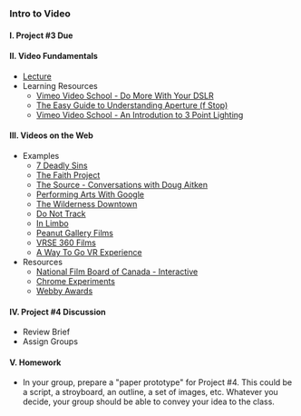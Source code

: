 ### Intro to Video

#### I. Project #3 Due

#### II. Video Fundamentals
* [Lecture](https://dl.dropboxusercontent.com/u/9648298/CommLab_Spring2016_Production_Fundamentals.pdf)
* Learning Resources
	* [Vimeo Video School - Do More With Your DSLR](https://vimeo.com/36557938)
	* [The Easy Guide to Understanding Aperture (f Stop)](http://www.redbubble.com/people/peterh111/journal/5725038-the-easy-guide-to-understanding-aperture-f-stop)
	* [Vimeo Video School - An Introdution to 3 Point Lighting](https://vimeo.com/videoschool/lesson/190/an-introduction-to-three-point-lighting) 

#### III. Videos on the Web
* Examples  
	* [7 Deadly Sins](http://www.theguardian.com/technology/ng-interactive/2014/jun/06/-sp-digital-deadly-sins) 
	* [The Faith Project](http://thefaithproject.nfb.ca/)
	* [The Source - Conversations with Doug Aitken](http://dougaitkenthesource.com/)
	* [Performing Arts With Google](https://performingarts.withgoogle.com/en_us)
	* [The Wilderness Downtown](http://www.thewildernessdowntown.com/) 
	* [Do Not Track](https://donottrack-doc.com/en/)
	* [In Limbo](http://inlimbo.tv/en/)
	* [Peanut Gallery Films](https://www.peanutgalleryfilms.com/)
	* [VRSE 360 Films](http://vrse.works/)
	* [A Way To Go VR Experience](http://a-way-to-go.com/)
* Resources
	* [National Film Board of Canada - Interactive](https://www.nfb.ca/interactive/)
	* [Chrome Experiments](https://www.chromeexperiments.com/)
	* [Webby Awards](http://webbyawards.com/)

#### IV. Project #4 Discussion
* Review Brief
* Assign Groups

#### V. Homework
* In your group, prepare a "paper prototype" for Project #4. This could be a script, a stroyboard, an outline, a set of images, etc. Whatever you decide, your group should be able to convey your idea to the class.

